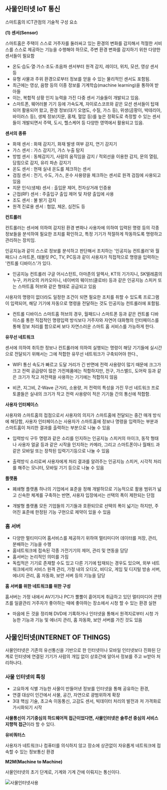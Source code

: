 ## 사물인터넷 IoT 통신

스마트홈의 ICT관점의 기술적 구성 요소

**(1) 센서(Sensor)**

스마트홈은 주택이 스스로 거주자를 둘러싸고 있는 환경의 변화를 감지해서 적절한 서비스를 스스로 제공하는 기능을 수행해야 하므로, 주변 환경 변화를 감지하기 위한 다양한 센서들이 필요함

- 온도·습도·열·가스·조도·초음파 센서부터 원격 감지, 레이더, 위치, 모션, 영상 센서 등
- 유형 사물과 주위 환경으로부터 정보를 얻을 수 있는 물리적인 센서도 포함됨.
- 최근에는 영상, 음향 등의 이종 정보를 기계학습(machine learning)을 통하여 받아들
- 이는, 복합적 상황 인지 능력을 가진 다중 센서 기술들이 개발되고 있음.
- 스마트폰, 웨어러블 기기 등에 가속도계, 자이로스코프와 같은 모션 센서들이 탑재되어 활용되어 왔고, 환경 정보(대기
오염도, 수질, 가스 등), 위생(곰팡이, 박테리아, 바이러스 등), 생체 정보(지문, 홍채, 혈압 등)를 높은 정확도로 측정할 수
있는 센서들이 개발되면서 주택, 도시, 헬스케어 등 다양한 영역에서 활용되고 있음.

**센서의 종류**

- 화재 센서 : 화재 감지기, 화재 발생 여부 감지, 연기 감지기
- 가스 센서 : 가스 감지기, 가스 누출 탐지
- 방범 센서 : 동체감지기, 사람의 움직임을 감지 / 적외선을 이용한 감지, 문의 열림, 담힘으로 감지, 유리 파손 감지기
- 온도 센서 : 현재 실내 온도를 체크하는 센서
- 검침 센서 : 전기, 수도, 가스, 온수 사용량을 체크하는 센서로 원격 검침에 사용되고 있음
- 지문 인식(생체) 센서 : 출입문 제어, 전자상거래 인증용
- 근접(RF) 센서 : 주출입구 출입 제어 및 차량 출입에 사용
- 조도 센서 : 불 밝기 감지
- 원격 진료용 센서 : 협압, 체온, 심전도 등

**컨트롤러**

컨트롤러는 센서에 의하여 감지된 환경 변화나 사용자에 의하여 입력된 명령 등의 각종 정보들을 분석하여 필요한 조치를
확인하고, 특정 기기가 적절하게 작동하도록 명령하고 관리하는 장치임.

인공지능과 같이 스스로 정보를 분석하고 판단해서 조치하는 '인공지능 컨트롤러'와 월패드나 스마트폰, 태블릿 PC, TV, PC등과 같이 사용자가 직접적으로 명령을 입력하는 '컨트롤 디바이스'가 있다.

- 인공지능 컨트롤러
구글 어시스턴트, 아마존의 알렉사, KT의 기가지니, SK텔레콤의 누구, 카카오의 카카오미니, 네이버의 웨이브(클로바) 등과 같은 인공지능 스피커 또는 스마트홈 허브와 같은 형태로 공급되고 있음

사용자의 명령이 없더라도 일정한 조건이 되면 필요한 조치를 취할 수 있도록 프로그램이 입력되어, 해당 기기에 자동으로 명령을 전달하는 것도 인공지능 컨트롤러에 포함됨.

- 컨트롤 디바이스
스마트홈 허브의 경우, 월패드나 스마트폰 등과 같은 컨트롤 디바이스를 통한 직접적인 명령입력 방식보다 거주자와 자연어 대화형의 인터페이스를 통해 정보 처리를 함으로써 보다 자연스러운 스마트 홈 서비스를 가능하게 한다.


**유무선 네트워크**

센서에 의하여 취득한 정보나 컨트롤러에 의하여 실행되는 명령이 해당 기기들에 실시간으로 전달되기 위해서는 그에 적합한 유무선 네트워크가 구축되어야 한다.,

- WIFI
통신 속도가 빠르고 도달 거리가 긴 반면에 전력 사용량이 많기 때문에 크그가 크고 전력 공급량이 많은 가전제품에는 적합하지만, 전구, 가스밸드, 도어락 등과 같은 크기가 작고 저전력을 사용하는 기기에는 적합하지 않음

- 비콘, 지그비, Z-Wave
근거리, 소용량, 저 전력의 특성을 가진 무선 네트워크 프로토콜들은 실내의 크기가 작고 전력 사용량이 적은 기기들 간의 통신에 적합함.

**사용자 인터페이스**

사용자와 스마트홈의 접점으로서 사용자의 의지가 스마트홈에 전달되는 중간 매개 방식에 해당함, 사용자 인터페이스는 사용자가 스마트홈에 정보나 명령을 입력하는 부분과 스마트홈이 처리한 결과를 출력하는 부분으로 나눌 수 있음

- 입력방식
구두 명령과 같은 소리를 인지하는 인공지능 스피커의 마이크, 동작 형태나 사용자 얼굴 등과 같은 시작을 인지하는 카메라, 그리고 스마트폰이나 월패드 과 같은 모바일 또는 장착된 입력기기등으로 나눌 수 있음

- 출력방식
소리로써 사용자에게 처리 결과를 알려주는 인공지능 스피커, 시각적 처리를 해주는 모니터, 모바일 기기 등으로 나눌 수 있음

**플랫폼**

- 폐쇄형 플랫폼
하나의 기업에서 표준을 정해 개발하므로 기능적으로 활용 범위가 넓고 신속한 체계를 구축하는 반면, 사용자 입장에서는 선택의 폭이 제한되는 단점

- 개발형 플랫폼
모든 기업들의 기기들과 호환되므로 선택의 폭이 넓기는 하지만, 주어진 표준에 한정된 기능 구현으로 제약이 있을 수 있음

### 홈 서버
- 다양한 멀티미디어 홈서비스를 제공하기 위하여 멀티미디어 데이터를 저장, 관리, 분배하는 기능을 수행
- 홈네트워크에 접속된 각종 가전기기의 제어, 관리 및 연동을 담당
- 홈서버는 논리적인 의미를 가짐
- 독립적은 기기로 존재할 수도 있고 다른 기기에 탑재되는 경우도 있으며, 외부 네트워크에서의 서비스 원격 관리, 가정 내의 오디오, 비디오, 게임 및 디지털 방송 서버, 에너지 관리, 홈 자동화, 보안 서버 등의 기능을 담당

**홈 서버를 위한 네트워크를 위한 구성**

홈서버는 가정 내에서 AV기기나 PC가 뿔뿔이 흩어지게 취급하고 있던 멀티미디어 콘텐츠를 일괄관리 거주자가 좋아하는 때에 좋아하는 장소에서 시청 할 수 있는 환경 실현 

- 마음에 든 것을 정리해 DVD에 기록하거나 인터넷을 통해서 원격지로부터 시청 가능한 기능과 기능 및 에너지 관리, 홈 자동화, 보안 서버를 가진 것도 있음

## 사물인터넷(INTERNET OF THINGS)
사물인터넷은 기존의 유선통신을 기반으로 한 인터넷이나 모바일 인터넷보다 진화된 단계로 인터넷에 연결된 기기가 사람의 개입 없이 상호간에 알아서 정보를 주고 ㅂ받아 처리하나다.


### 사물 인터넷의 특징
- 고요하게 식별 가능한 사물이 만들어낸 정보를 인터넷을 통해 공유하는 환경,
- 연결 대상이 인간에서 사물, 공간, 자연으로 광범위하게 확장
- 3대 핵심 기술, 초고속 이동통신, 고감도 센서, 빅데이터 처리의 발전과 저 가격화로 가시화되기 시작

**사물통신이 기기중심의 하드웨어적 접근이었다면, 사물인터넷은 솔루션 중심의 서비스 지향적 접근**이라 할 수 있다.

**유비쿼터스**

사용자가 네트워크나 컴퓨터를 의식하지 않고 장소에 상관없이 자유롭게 네트워크에 접속할 수 있는 정보통신 환경

**M2M(Machine to Machine)**

사물인터넷의 초기 단계로, 기계와 기계 간에 이뤄지는 통신이다. 



![사물인터넷사용](https://user-images.githubusercontent.com/80687195/178114573-aa935fb8-6c55-42a4-80be-f02c2d56d3a2.png)



